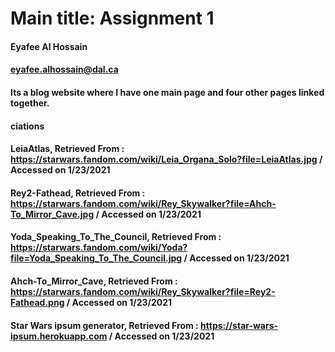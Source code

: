 # Main title: Assignment 1

#### Eyafee Al Hossain

#### eyafee.alhossain@dal.ca

#### Its a blog website where I have one main page and four other pages linked together. 

#### ciations 
#### LeiaAtlas, Retrieved From : https://starwars.fandom.com/wiki/Leia_Organa_Solo?file=LeiaAtlas.jpg / Accessed on 1/23/2021
#### Rey2-Fathead, Retrieved From : https://starwars.fandom.com/wiki/Rey_Skywalker?file=Ahch-To_Mirror_Cave.jpg / Accessed on 1/23/2021
#### Yoda_Speaking_To_The_Council, Retrieved From : https://starwars.fandom.com/wiki/Yoda?file=Yoda_Speaking_To_The_Council.jpg / Accessed on 1/23/2021
#### Ahch-To_Mirror_Cave, Retrieved From : https://starwars.fandom.com/wiki/Rey_Skywalker?file=Rey2-Fathead.png / Accessed on 1/23/2021
#### Star Wars ipsum generator, Retrieved From : https://star-wars-ipsum.herokuapp.com / Accessed on 1/23/2021

